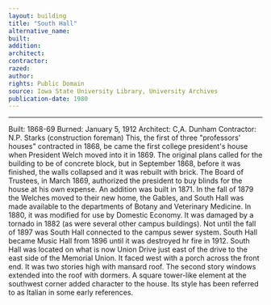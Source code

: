 ```yaml
---
layout: building
title: "South Hall"
alternative_name: 
built: 
addition:
architect: 
contractor: 
razed: 
author:
rights: Public Domain
source: Iowa State University Library, University Archives
publication-date: 1980 
---
```

---

Built: 1868-69 Burned: January 5, 1912 Architect: C,A. Dunham Contractor: N.P. Starks (construction foreman) 
This, the first of three "professors' houses" contracted in 1868, be came the first college president's house when President Welch moved 
into it in 1869.   The original plans called for the building to be of concrete block, but in September 1868, before it was finished, the walls collapsed and it was rebuilt with brick. The Board of Trustees, in March 1869, authorized the president to buy blinds for the house at his 
own expense. An addition was built in 1871. 
In the fall of 1879 the Welches moved to their new home, the Gables, and South Hall was made available to the departments of Botany and Veterinary Medicine. In 1880, it was modified for use by Domestic Economy. It was damaged by a tornado in 1882 (as were several other 
campus buildings). Not until the fall of 1897 was South Hall connected 
to the campus sewer system. South Hall became Music Hall from 1896 
until it was destroyed hr fire in 1912. 
South Hall was located on what is now Union Drive just east of the drive to the east side of the Memorial Union. It faced west with a porch across the front end. It was two stories high with mansard roof. The second story windows extended into the roof with dormers. A square tower-like element at the southwest corner added character to the house. Its style has been referred to as Italian in some early references.